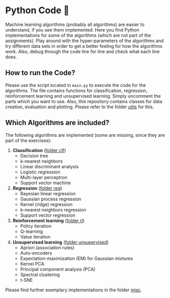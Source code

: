 # Python Code 🐍
Machine learning algorithms (probably all algorithms) are easier to understand, if you see them implemented. Here you find Python implementations for some of the algorithms (which are not part of the assignments).
Play around with the hyper-parameters of the algorithms and try different data sets in order to get a better feeling for how the algorithms work. Also, debug through the code line for line and check what each line does.

## How to run the Code?
Please use the script located in `main.py` to execute the code for the algorithms. The file contains functions for
classification, regression, reinforcement learning and unsupervised learning. Simply uncomment the parts which you want to use. Also, this repository contains classes for data creation, evaluation and plotting.
Please refer to the folder [utils](https://github.com/DaWe1992/Applied_ML_Fundamentals/tree/master/06_python/utils) for this.
 
## Which Algorithms are included?
The following algorithms are implemented (some are missing, since they are part of the exercises):

1. **Classification** ([folder clf](https://github.com/DaWe1992/Applied_ML_Fundamentals/tree/master/06_python/clf))
	* Decision tree
	* k-nearest neighbors
	* Linear discriminant analysis
	* Logistic regression
	* Multi-layer perceptron
	* Support vector machine
2. **Regression** ([folder reg](https://github.com/DaWe1992/Applied_ML_Fundamentals/tree/master/06_python/reg))
	* Bayesian linear regression
	* Gaussian process regression
	* Kernel (ridge) regression
	* k-nearest neighbors regression
	* Support vector regression
3. **Reinforcement learning** ([folder rl](https://github.com/DaWe1992/Applied_ML_Fundamentals/tree/master/06_python/rl))
	* Policy iteration
	* Q-learning
	* Value iteration
4. **Unsupervised learning** ([folder unsupervised](https://github.com/DaWe1992/Applied_ML_Fundamentals/tree/master/06_python/unsupervised))
	* Apriori (association rules)
	* Auto-encoders
	* Expectation-maximization (EM) for Gaussian mixtures
	* Kernel PCA
	* Principal component analysis (PCA)
	* Spectral clustering
	* t-SNE
	
Please find further exemplary implementations in the folder [misc](https://github.com/DaWe1992/Applied_ML_Fundamentals/tree/master/06_python/misc).
